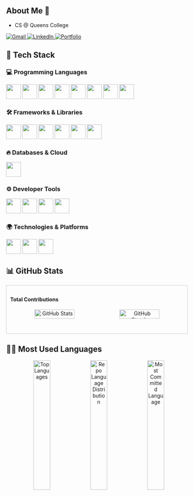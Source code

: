 ## About Me 👋


  - CS @ Queens College
  <a href="mailto:osteve425@gmail.com" target="_blank">
    <img src="https://img.shields.io/badge/Gmail-D14836?style=for-the-badge&logo=gmail&logoColor=white" alt="Gmail"/>
  </a>
  <a href="https://www.linkedin.com/in/your-profile" target="_blank">
    <img src="https://img.shields.io/badge/LinkedIn-0077B5?style=for-the-badge&logo=linkedin&logoColor=white" alt="LinkedIn"/>
  </a>
  <a href="https://your-portfolio.com" target="_blank">
    <img src="https://img.shields.io/badge/Portfolio-FF5722?style=for-the-badge&logo=react&logoColor=white" alt="Portfolio"/>
  </a>




## 🚀 Tech Stack  

### 💻 Programming Languages  
<p align="left">
  <img src="https://cdn.jsdelivr.net/gh/devicons/devicon/icons/javascript/javascript-original.svg" width="40" height="40"/>
  <img src="https://cdn.jsdelivr.net/gh/devicons/devicon/icons/typescript/typescript-original.svg" width="40" height="40"/>
  <img src="https://cdn.jsdelivr.net/gh/devicons/devicon/icons/java/java-original.svg" width="40" height="40"/>
  <img src="https://cdn.jsdelivr.net/gh/devicons/devicon/icons/python/python-original.svg" width="40" height="40"/>
  <img src="https://cdn.jsdelivr.net/gh/devicons/devicon/icons/c/c-original.svg" width="40" height="40"/>
  <img src="https://cdn.jsdelivr.net/gh/devicons/devicon/icons/cplusplus/cplusplus-original.svg" width="40" height="40"/>
  <img src="https://cdn.jsdelivr.net/gh/devicons/devicon/icons/html5/html5-original.svg" width="40" height="40"/>
  <img src="https://cdn.jsdelivr.net/gh/devicons/devicon/icons/css3/css3-original.svg" width="40" height="40"/>
</p>

### 🛠️ Frameworks & Libraries  
<p align="left">
  <img src="https://cdn.jsdelivr.net/gh/devicons/devicon/icons/react/react-original.svg" width="40" height="40"/>
  <img src="https://cdn.jsdelivr.net/gh/devicons/devicon/icons/nextjs/nextjs-original.svg" width="40" height="40"/>
  <img src="https://cdn.jsdelivr.net/gh/devicons/devicon/icons/nodejs/nodejs-original.svg" width="40" height="40"/>
  <img src="https://cdn.jsdelivr.net/gh/devicons/devicon/icons/express/express-original.svg" width="40" height="40"/>
  <img src="https://cdn.jsdelivr.net/gh/devicons/devicon/icons/tailwindcss/tailwindcss-original.svg" width="40" height="40"/>
  <img src="https://cdn.jsdelivr.net/gh/devicons/devicon/icons/bootstrap/bootstrap-original.svg" width="40" height="40"/>
</p>

### 🔥 Databases & Cloud  
<p align="left">
  <img src="https://cdn.jsdelivr.net/gh/devicons/devicon/icons/firebase/firebase-plain.svg" width="40" height="40"/>
</p>

### ⚙️ Developer Tools  
<p align="left">
  <img src="https://cdn.jsdelivr.net/gh/devicons/devicon/icons/vscode/vscode-original.svg" width="40" height="40"/>
  <img src="https://cdn.jsdelivr.net/gh/devicons/devicon/icons/eclipse/eclipse-original.svg" width="40" height="40"/>
  <img src="https://cdn.jsdelivr.net/gh/devicons/devicon/icons/git/git-original.svg" width="40" height="40"/>
  <img src="https://cdn.jsdelivr.net/gh/devicons/devicon/icons/replit/replit-original.svg" width="40" height="40"/>
</p>

### 🌍 Technologies & Platforms  
<p align="left">
  <img src="https://cdn.jsdelivr.net/gh/devicons/devicon/icons/linux/linux-original.svg" width="40" height="40"/>
  <img src="https://cdn.jsdelivr.net/gh/devicons/devicon/icons/github/github-original.svg" width="40" height="40"/>
  <img src="https://cdn.jsdelivr.net/gh/devicons/devicon/icons/wordpress/wordpress-original.svg" width="40" height="40"/>
</p>

## 📊 GitHub Stats

<div style="display: flex; justify-content: space-between;">
  <div style="flex: 1; padding: 10px; border: 1px solid #ccc; margin-right: 10px;">
    <h4>Total Contributions</h4>
    <p align="center"> <img src="https://github-readme-stats.vercel.app/api?username=Steven-Ou&show_icons=true&theme=radical" width="48%" alt="GitHub Stats"/> <img src="https://github-readme-streak-stats.herokuapp.com/?user=Steven-Ou&theme=radical" width="48%" alt="GitHub Streak"/> </p>
  </div>

</div>

## 🧑‍💻 Most Used Languages
<p align="center">
    <img src="https://github-readme-stats.vercel.app/api/top-langs/?username=Steven-Ou&layout=compact&theme=radical" width="30%" alt="Top Languages"/>
    <img src="https://github-profile-summary-cards.vercel.app/api/cards/repos-per-language?username=Steven-Ou&theme=radical" width="30%" alt="Repo Language Distribution"/>
    <img src="https://github-profile-summary-cards.vercel.app/api/cards/most-commit-language?username=Steven-Ou&theme=radical" width="30%" alt="Most Committed Language"/>
</p>


<!--
**Steven-Ou/Steven-Ou** is a ✨ _special_ ✨ repository because its `README.md` (this file) appears on your GitHub profile.

Here are some ideas to get you started:

- 🔭 I’m currently working on ...
- 🌱 I’m currently learning ...
- 👯 I’m looking to collaborate on ...
- 🤔 I’m looking for help with ...
- 💬 Ask me about ...
- 📫 How to reach me: ...
- 😄 Pronouns: ...
- ⚡ Fun fact: ...
-->
